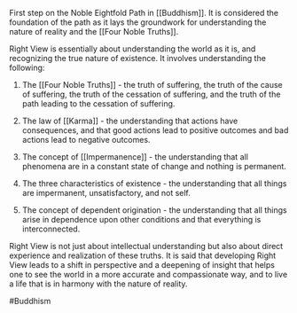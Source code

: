 First step on the Noble Eightfold Path in [[Buddhism]]. It is considered the foundation of the path as it lays the groundwork for understanding the nature of reality and the [[Four Noble Truths]].

Right View is essentially about understanding the world as it is, and recognizing the true nature of existence. It involves understanding the following:

1.  The [[Four Noble Truths]] - the truth of suffering, the truth of the cause of suffering, the truth of the cessation of suffering, and the truth of the path leading to the cessation of suffering.

2.  The law of [[Karma]] - the understanding that actions have consequences, and that good actions lead to positive outcomes and bad actions lead to negative outcomes.

3.  The concept of [[Impermanence]] - the understanding that all phenomena are in a constant state of change and nothing is permanent.

4.  The three characteristics of existence - the understanding that all things are impermanent, unsatisfactory, and not self.

5.  The concept of dependent origination - the understanding that all things arise in dependence upon other conditions and that everything is interconnected.

Right View is not just about intellectual understanding but also about direct experience and realization of these truths. It is said that developing Right View leads to a shift in perspective and a deepening of insight that helps one to see the world in a more accurate and compassionate way, and to live a life that is in harmony with the nature of reality.

#Buddhism 